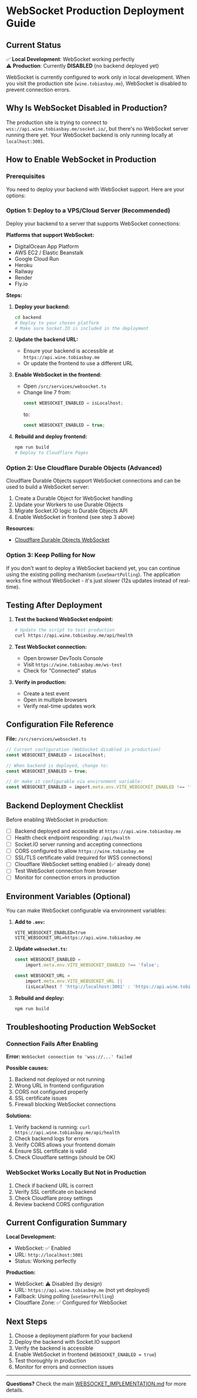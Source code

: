 # WebSocket Production Deployment Guide

## Current Status

✅ **Local Development**: WebSocket working perfectly  
⚠️ **Production**: Currently **DISABLED** (no backend deployed yet)

WebSocket is currently configured to work only in local development. When you visit the production site (`wine.tobiasbay.me`), WebSocket is disabled to prevent connection errors.

## Why Is WebSocket Disabled in Production?

The production site is trying to connect to `wss://api.wine.tobiasbay.me/socket.io/`, but there's no WebSocket server running there yet. Your WebSocket backend is only running locally at `localhost:3001`.

## How to Enable WebSocket in Production

### Prerequisites

You need to deploy your backend with WebSocket support. Here are your options:

### Option 1: Deploy to a VPS/Cloud Server (Recommended)

Deploy your backend to a server that supports WebSocket connections:

**Platforms that support WebSocket:**
- DigitalOcean App Platform
- AWS EC2 / Elastic Beanstalk
- Google Cloud Run
- Heroku
- Railway
- Render
- Fly.io

**Steps:**

1. **Deploy your backend:**
   ```bash
   cd backend
   # Deploy to your chosen platform
   # Make sure Socket.IO is included in the deployment
   ```

2. **Update the backend URL:**
   - Ensure your backend is accessible at `https://api.wine.tobiasbay.me`
   - Or update the frontend to use a different URL

3. **Enable WebSocket in the frontend:**
   - Open `/src/services/websocket.ts`
   - Change line 7 from:
     ```typescript
     const WEBSOCKET_ENABLED = isLocalhost;
     ```
     to:
     ```typescript
     const WEBSOCKET_ENABLED = true;
     ```

4. **Rebuild and deploy frontend:**
   ```bash
   npm run build
   # Deploy to Cloudflare Pages
   ```

### Option 2: Use Cloudflare Durable Objects (Advanced)

Cloudflare Durable Objects support WebSocket connections and can be used to build a WebSocket server:

1. Create a Durable Object for WebSocket handling
2. Update your Workers to use Durable Objects
3. Migrate Socket.IO logic to Durable Objects API
4. Enable WebSocket in frontend (see step 3 above)

**Resources:**
- [Cloudflare Durable Objects WebSocket](https://developers.cloudflare.com/durable-objects/api/websockets/)

### Option 3: Keep Polling for Now

If you don't want to deploy a WebSocket backend yet, you can continue using the existing polling mechanism (`useSmartPolling`). The application works fine without WebSocket - it's just slower (12s updates instead of real-time).

## Testing After Deployment

1. **Test the backend WebSocket endpoint:**
   ```bash
   # Update the script to test production
   curl https://api.wine.tobiasbay.me/api/health
   ```

2. **Test WebSocket connection:**
   - Open browser DevTools Console
   - Visit `https://wine.tobiasbay.me/ws-test`
   - Check for "Connected" status

3. **Verify in production:**
   - Create a test event
   - Open in multiple browsers
   - Verify real-time updates work

## Configuration File Reference

**File:** `/src/services/websocket.ts`

```typescript
// Current configuration (WebSocket disabled in production)
const WEBSOCKET_ENABLED = isLocalhost;

// When backend is deployed, change to:
const WEBSOCKET_ENABLED = true;

// Or make it configurable via environment variable:
const WEBSOCKET_ENABLED = import.meta.env.VITE_WEBSOCKET_ENABLED !== 'false';
```

## Backend Deployment Checklist

Before enabling WebSocket in production:

- [ ] Backend deployed and accessible at `https://api.wine.tobiasbay.me`
- [ ] Health check endpoint responding: `/api/health`
- [ ] Socket.IO server running and accepting connections
- [ ] CORS configured to allow `https://wine.tobiasbay.me`
- [ ] SSL/TLS certificate valid (required for WSS connections)
- [ ] Cloudflare WebSocket setting enabled (✅ already done)
- [ ] Test WebSocket connection from browser
- [ ] Monitor for connection errors in production

## Environment Variables (Optional)

You can make WebSocket configurable via environment variables:

1. **Add to `.env`:**
   ```
   VITE_WEBSOCKET_ENABLED=true
   VITE_WEBSOCKET_URL=https://api.wine.tobiasbay.me
   ```

2. **Update `websocket.ts`:**
   ```typescript
   const WEBSOCKET_ENABLED = 
       import.meta.env.VITE_WEBSOCKET_ENABLED !== 'false';
   
   const WEBSOCKET_URL = 
       import.meta.env.VITE_WEBSOCKET_URL || 
       (isLocalhost ? 'http://localhost:3001' : 'https://api.wine.tobiasbay.me');
   ```

3. **Rebuild and deploy:**
   ```bash
   npm run build
   ```

## Troubleshooting Production WebSocket

### Connection Fails After Enabling

**Error:** `WebSocket connection to 'wss://...' failed`

**Possible causes:**
1. Backend not deployed or not running
2. Wrong URL in frontend configuration
3. CORS not configured properly
4. SSL certificate issues
5. Firewall blocking WebSocket connections

**Solutions:**
1. Verify backend is running: `curl https://api.wine.tobiasbay.me/api/health`
2. Check backend logs for errors
3. Verify CORS allows your frontend domain
4. Ensure SSL certificate is valid
5. Check Cloudflare settings (should be OK)

### WebSocket Works Locally But Not in Production

1. Check if backend URL is correct
2. Verify SSL certificate on backend
3. Check Cloudflare proxy settings
4. Review backend CORS configuration

## Current Configuration Summary

**Local Development:**
- WebSocket: ✅ Enabled
- URL: `http://localhost:3001`
- Status: Working perfectly

**Production:**
- WebSocket: ⚠️ Disabled (by design)
- URL: `https://api.wine.tobiasbay.me` (not yet deployed)
- Fallback: Using polling (`useSmartPolling`)
- Cloudflare Zone: ✅ Configured for WebSocket

## Next Steps

1. Choose a deployment platform for your backend
2. Deploy the backend with Socket.IO support
3. Verify the backend is accessible
4. Enable WebSocket in frontend (`WEBSOCKET_ENABLED = true`)
5. Test thoroughly in production
6. Monitor for errors and connection issues

---

**Questions?** Check the main [WEBSOCKET_IMPLEMENTATION.md](./WEBSOCKET_IMPLEMENTATION.md) for more details.

